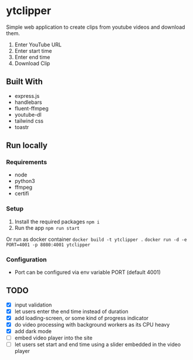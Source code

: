 # ytclipper
Simple web application to create clips from youtube videos and download them.

1. Enter YouTube URL
2. Enter start time
3. Enter end time
4. Download Clip

## Built With
- express.js 
- handlebars
- fluent-ffmpeg
- youtube-dl
- tailwind css
- toastr

## Run locally
### Requirements
- node
- python3
- ffmpeg
- certifi

### Setup
1. Install the required packages
`npm i`
2. Run the app
`npm run start`

Or run as docker container 
`docker build -t ytclipper .`
`docker run -d -e PORT=4001 -p 8080:4001 ytclipper`

### Configuration
- Port can be configured via env variable PORT (default 4001)



## TODO
- [x] input validation
- [x] let users enter the end time instead of duration
- [x] add loading-screen, or some kind of progress indicator
- [x] do video processing with background workers as its CPU heavy
- [x] add dark mode
- [ ] embed video player into the site
- [ ] let users set start and end time using a slider embedded in the video player
